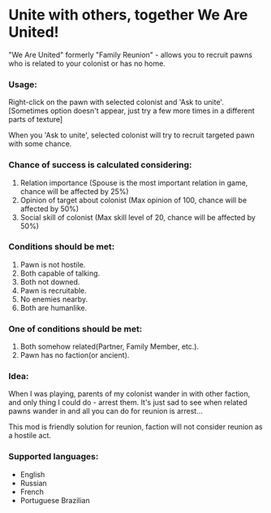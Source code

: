 # Unite with others, together We Are United!

"We Are United" formerly "Family Reunion" - allows you to recruit pawns who is related to your colonist or has no home.

### Usage:

Right-click on the pawn with selected colonist and 'Ask to unite'.<br/>
[Sometimes option doesn't appear, just try a few more times in a different parts of texture]

When you 'Ask to unite', selected colonist will try to recruit targeted pawn with some chance.

### Chance of success is calculated considering:

1. Relation importance (Spouse is the most important relation in game, chance will be affected by 25%)
2. Opinion of target about colonist (Max opinion of 100, chance will be affected by 50%)
3. Social skill of colonist (Max skill level of 20, chance will be affected by 50%)

### Conditions should be met:

1. Pawn is not hostile.
2. Both capable of talking.
3. Both not downed.
4. Pawn is recruitable.
5. No enemies nearby.
6. Both are humanlike.

### One of conditions should be met:

1. Both somehow related(Partner, Family Member, etc.).
2. Pawn has no faction(or ancient).

### Idea:

When I was playing, parents of my colonist wander in with other faction, and only thing I could do - arrest them.
It's just sad to see when related pawns wander in and all you can do for reunion is arrest...

This mod is friendly solution for reunion, faction will not consider reunion as a hostile act.

### Supported languages:

- English
- Russian
- French
- Portuguese Brazilian